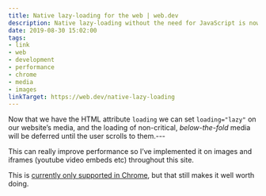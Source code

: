 ```yaml
---
title: Native lazy-loading for the web | web.dev
description: Native lazy-loading without the need for JavaScript is now here.
date: 2019-08-30 15:02:00
tags:
- link
- web
- development
- performance
- chrome
- media
- images
linkTarget: https://web.dev/native-lazy-loading
---
```

Now that we have the HTML attribute `loading` we can set `loading="lazy"` on our website’s media, and the loading of non-critical, _below-the-fold_ media will be deferred until the user scrolls to them.---

This can really improve performance so I’ve implemented it on images and iframes (youtube video embeds etc) throughout this site.

This is [currently only supported in Chrome](https://caniuse.com/#feat=loading-lazy-attr), but that still makes it well worth doing.
